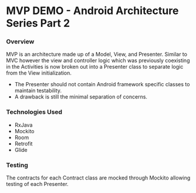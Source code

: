 # MVP DEMO - Android Architecture Series Part 2

### Overview
MVP is an architecture made up of a Model, View, and Presenter.
Similar to MVC however the view and controller logic which was previously coexisting in the Activities is now broken out into a Presenter class to separate logic from the View initialization.
- The Presenter should not contain Android framework specific classes to maintain testability.
- A drawback is still the minimal separation of concerns.

### Technologies Used
- RxJava
- Mockito
- Room
- Retrofit
- Glide

### Testing
The contracts for each Contract class are mocked through Mockito allowing testing of each Presenter.
